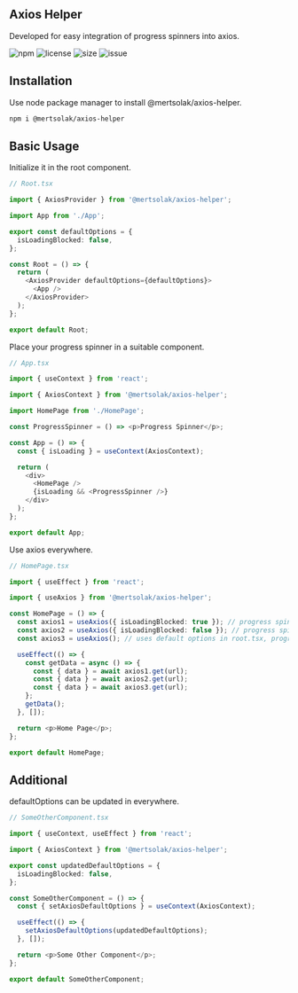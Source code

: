 ## Axios Helper

Developed for easy integration of progress spinners into axios.

![npm](https://img.shields.io/npm/v/@mertsolak/axios-helper)
![license](https://img.shields.io/npm/l/@mertsolak/axios-helper)
![size](https://img.shields.io/bundlephobia/min/@mertsolak/axios-helper)
![issue](https://img.shields.io/github/issues/mert-solak/axios-helper)

## Installation

Use node package manager to install @mertsolak/axios-helper.

```bash
npm i @mertsolak/axios-helper
```

## Basic Usage

Initialize it in the root component.

```typescript
// Root.tsx

import { AxiosProvider } from '@mertsolak/axios-helper';

import App from './App';

export const defaultOptions = {
  isLoadingBlocked: false,
};

const Root = () => {
  return (
    <AxiosProvider defaultOptions={defaultOptions}>
      <App />
    </AxiosProvider>
  );
};

export default Root;
```

Place your progress spinner in a suitable component.

```typescript
// App.tsx

import { useContext } from 'react';

import { AxiosContext } from '@mertsolak/axios-helper';

import HomePage from './HomePage';

const ProgressSpinner = () => <p>Progress Spinner</p>;

const App = () => {
  const { isLoading } = useContext(AxiosContext);

  return (
    <div>
      <HomePage />
      {isLoading && <ProgressSpinner />}
    </div>
  );
};

export default App;
```

Use axios everywhere.

```typescript
// HomePage.tsx

import { useEffect } from 'react';

import { useAxios } from '@mertsolak/axios-helper';

const HomePage = () => {
  const axios1 = useAxios({ isLoadingBlocked: true }); // progress spinner blocked
  const axios2 = useAxios({ isLoadingBlocked: false }); // progress spinner not blocked
  const axios3 = useAxios(); // uses default options in root.tsx, progress spinner not blocked

  useEffect(() => {
    const getData = async () => {
      const { data } = await axios1.get(url);
      const { data } = await axios2.get(url);
      const { data } = await axios3.get(url);
    };
    getData();
  }, []);

  return <p>Home Page</p>;
};

export default HomePage;
```

## Additional

defaultOptions can be updated in everywhere.

```typescript
// SomeOtherComponent.tsx

import { useContext, useEffect } from 'react';

import { AxiosContext } from '@mertsolak/axios-helper';

export const updatedDefaultOptions = {
  isLoadingBlocked: false,
};

const SomeOtherComponent = () => {
  const { setAxiosDefaultOptions } = useContext(AxiosContext);

  useEffect(() => {
    setAxiosDefaultOptions(updatedDefaultOptions);
  }, []);

  return <p>Some Other Component</p>;
};

export default SomeOtherComponent;
```
